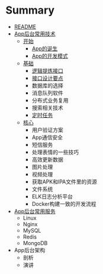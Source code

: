 # Summary

* [README](README.md)
* [App后台常用技术](chapter1.md)
  * [开始](开始.md)
    * [App的诞生](入门/appde-dan-sheng.md)
    * [App的开发模式](入门/appde-kai-fa-mo-shi.md)
  * [基础](基础.md)
    * [逻辑提炼接口](基础/luo-ji-ti-lian-jie-kou.md)
    * [接口设计要点](基础/jie-kou-she-ji-yao-dian.md)
    * 数据库的选择
    * 消息队列软件
    * 分布式业务复用
    * 搜索相关技术
    * [定时任务](基础/ding-shi-ren-wu.md)
  * [核心](核心.md)
    * 用户验证方案
    * App通信安全
    * 短信服务
    * 处理表情的一些技巧
    * 高效更新数据
    * 图片处理
    * 视频处理
    * 获取APK和IPA文件里的资源
    * 文件系统
    * ELK日志分析平台
    * Docker构建一致的开发流程
* [App后台常用服务](apphou-tai-chang-yong-fu-wu.md)
  * Linux
  * Nginx
  * MySQL
  * Redis
  * MongoDB
* App后台架构
  * 剖析
  * 演讲

